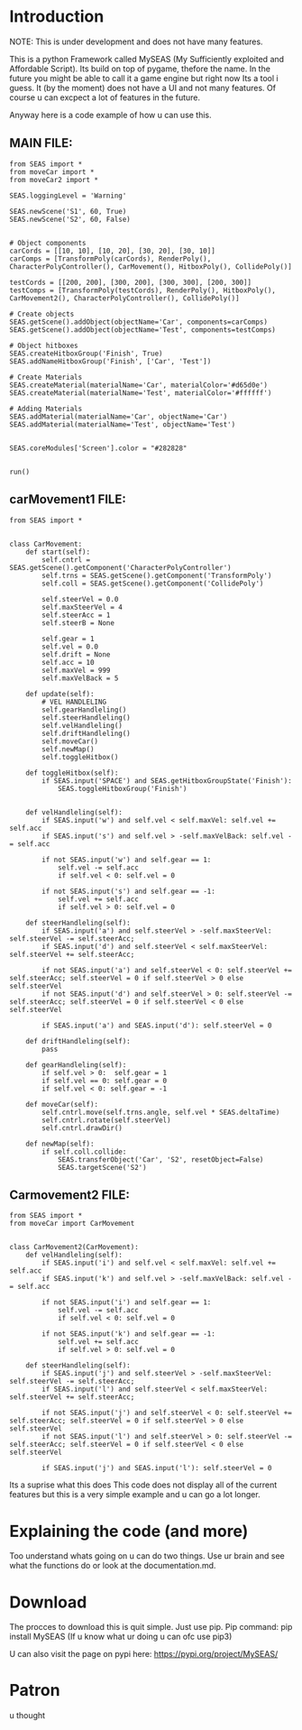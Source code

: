 # Introduction
NOTE: This is under development and does not have many features.

This is a python Framework called MySEAS (My Sufficiently exploited and Affordable Script). Its build on top of pygame, thefore the name. In the future you might be able to call it a game engine but right now Its a tool i guess.
It (by the moment) does not have a UI and not many features. Of course u can excpect a lot of features in the future.

Anyway here is a code example of how u can use this.

## MAIN FILE:
    
    from SEAS import *
    from moveCar import *
    from moveCar2 import *

    SEAS.loggingLevel = 'Warning'

    SEAS.newScene('S1', 60, True)
    SEAS.newScene('S2', 60, False)


    # Object components
    carCords = [[10, 10], [10, 20], [30, 20], [30, 10]]
    carComps = [TransformPoly(carCords), RenderPoly(), CharacterPolyController(), CarMovement(), HitboxPoly(), CollidePoly()]

    testCords = [[200, 200], [300, 200], [300, 300], [200, 300]]
    testComps = [TransformPoly(testCords), RenderPoly(), HitboxPoly(), CarMovement2(), CharacterPolyController(), CollidePoly()]

    # Create objects
    SEAS.getScene().addObject(objectName='Car', components=carComps)
    SEAS.getScene().addObject(objectName='Test', components=testComps)

    # Object hitboxes
    SEAS.createHitboxGroup('Finish', True)
    SEAS.addNameHitboxGroup('Finish', ['Car', 'Test'])

    # Create Materials
    SEAS.createMaterial(materialName='Car', materialColor='#d65d0e')
    SEAS.createMaterial(materialName='Test', materialColor='#ffffff')

    # Adding Materials
    SEAS.addMaterial(materialName='Car', objectName='Car')
    SEAS.addMaterial(materialName='Test', objectName='Test')


    SEAS.coreModules['Screen'].color = "#282828"


    run()


## carMovement1 FILE:

    from SEAS import *


    class CarMovement:
        def start(self):
            self.cntrl = SEAS.getScene().getComponent('CharacterPolyController')
            self.trns = SEAS.getScene().getComponent('TransformPoly')
            self.coll = SEAS.getScene().getComponent('CollidePoly')
            
            self.steerVel = 0.0 
            self.maxSteerVel = 4
            self.steerAcc = 1
            self.steerB = None

            self.gear = 1
            self.vel = 0.0
            self.drift = None
            self.acc = 10
            self.maxVel = 999 
            self.maxVelBack = 5

        def update(self):
            # VEL HANDLELING
            self.gearHandleling()
            self.steerHandleling()
            self.velHandleling()
            self.driftHandleling()
            self.moveCar()
            self.newMap()
            self.toggleHitbox()
        
        def toggleHitbox(self):
            if SEAS.input('SPACE') and SEAS.getHitboxGroupState('Finish'):
                SEAS.toggleHitboxGroup('Finish')


        def velHandleling(self): 
            if SEAS.input('w') and self.vel < self.maxVel: self.vel += self.acc
            if SEAS.input('s') and self.vel > -self.maxVelBack: self.vel -= self.acc

            if not SEAS.input('w') and self.gear == 1:
                self.vel -= self.acc
                if self.vel < 0: self.vel = 0

            if not SEAS.input('s') and self.gear == -1:
                self.vel += self.acc
                if self.vel > 0: self.vel = 0
        
        def steerHandleling(self):
            if SEAS.input('a') and self.steerVel > -self.maxSteerVel: self.steerVel -= self.steerAcc;
            if SEAS.input('d') and self.steerVel < self.maxSteerVel: self.steerVel += self.steerAcc; 

            if not SEAS.input('a') and self.steerVel < 0: self.steerVel += self.steerAcc; self.steerVel = 0 if self.steerVel > 0 else self.steerVel
            if not SEAS.input('d') and self.steerVel > 0: self.steerVel -= self.steerAcc; self.steerVel = 0 if self.steerVel < 0 else self.steerVel

            if SEAS.input('a') and SEAS.input('d'): self.steerVel = 0

        def driftHandleling(self):
            pass

        def gearHandleling(self):
            if self.vel > 0:  self.gear = 1
            if self.vel == 0: self.gear = 0
            if self.vel < 0: self.gear = -1

        def moveCar(self):
            self.cntrl.move(self.trns.angle, self.vel * SEAS.deltaTime)
            self.cntrl.rotate(self.steerVel)
            self.cntrl.drawDir()

        def newMap(self):
            if self.coll.collide:
                SEAS.transferObject('Car', 'S2', resetObject=False)
                SEAS.targetScene('S2')

## Carmovement2 FILE:
    from SEAS import *
    from moveCar import CarMovement


    class CarMovement2(CarMovement):
        def velHandleling(self):
            if SEAS.input('i') and self.vel < self.maxVel: self.vel += self.acc
            if SEAS.input('k') and self.vel > -self.maxVelBack: self.vel -= self.acc

            if not SEAS.input('i') and self.gear == 1:
                self.vel -= self.acc
                if self.vel < 0: self.vel = 0

            if not SEAS.input('k') and self.gear == -1:
                self.vel += self.acc
                if self.vel > 0: self.vel = 0

        def steerHandleling(self):
            if SEAS.input('j') and self.steerVel > -self.maxSteerVel: self.steerVel -= self.steerAcc;
            if SEAS.input('l') and self.steerVel < self.maxSteerVel: self.steerVel += self.steerAcc; 

            if not SEAS.input('j') and self.steerVel < 0: self.steerVel += self.steerAcc; self.steerVel = 0 if self.steerVel > 0 else self.steerVel
            if not SEAS.input('l') and self.steerVel > 0: self.steerVel -= self.steerAcc; self.steerVel = 0 if self.steerVel < 0 else self.steerVel

            if SEAS.input('j') and SEAS.input('l'): self.steerVel = 0


Its a suprise what this does
This code does not display all of the current features but this is a very simple example and u can go a lot longer.

# Explaining the code (and more)
Too understand whats going on u can do two things. Use ur brain and see what the functions do or look at the documentation.md.

# Download
The procces to download this is quit simple. Just use pip.
Pip command:
pip install MySEAS (If u know what ur doing u can ofc use pip3)

U can also visit the page on pypi here:
https://pypi.org/project/MySEAS/


# Patron
u thought

